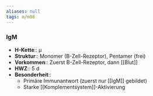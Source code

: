```yaml
---
aliases: null
tags: m/m08
---
```

### IgM
- **H-Kette**:: μ 
- **Struktur**:: Monomer (B-Zell-Rezeptor), Pentamer (frei)
- **Vorkommen**:: Zuerst B-Zell-Rezeptor, dann [[Blut]]
- **HWZ**:: 5 d
- **Besonderheit**:: 
	- Primäre Immunantwort (zuerst nur [[IgM]] gebildet)
	- Starke [[Komplementsystem]]-Aktivierung